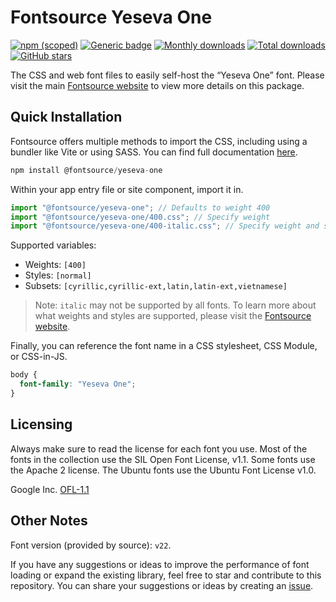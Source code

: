 # Fontsource Yeseva One

[![npm (scoped)](https://img.shields.io/npm/v/@fontsource/yeseva-one?color=brightgreen)](https://www.npmjs.com/package/@fontsource/yeseva-one) [![Generic badge](https://img.shields.io/badge/fontsource-passing-brightgreen)](https://github.com/fontsource/fontsource) [![Monthly downloads](https://badgen.net/npm/dm/@fontsource/yeseva-one)](https://github.com/fontsource/fontsource) [![Total downloads](https://badgen.net/npm/dt/@fontsource/yeseva-one)](https://github.com/fontsource/fontsource) [![GitHub stars](https://img.shields.io/github/stars/fontsource/fontsource.svg?style=social&label=Star)](https://github.com/fontsource/fontsource/stargazers)

The CSS and web font files to easily self-host the “Yeseva One” font. Please visit the main [Fontsource website](https://fontsource.org/fonts/yeseva-one) to view more details on this package.

## Quick Installation

Fontsource offers multiple methods to import the CSS, including using a bundler like Vite or using SASS. You can find full documentation [here](https://fontsource.org/docs/getting-started/introduction).

```javascript
npm install @fontsource/yeseva-one
```

Within your app entry file or site component, import it in.

```javascript
import "@fontsource/yeseva-one"; // Defaults to weight 400
import "@fontsource/yeseva-one/400.css"; // Specify weight
import "@fontsource/yeseva-one/400-italic.css"; // Specify weight and style
```

Supported variables:
- Weights: `[400]`
- Styles: `[normal]`
- Subsets: `[cyrillic,cyrillic-ext,latin,latin-ext,vietnamese]`

> Note: `italic` may not be supported by all fonts. To learn more about what weights and styles are supported, please visit the [Fontsource website](https://fontsource.org/fonts/yeseva-one).

Finally, you can reference the font name in a CSS stylesheet, CSS Module, or CSS-in-JS.

```css
body {
  font-family: "Yeseva One";
}
```

## Licensing
Always make sure to read the license for each font you use. Most of the fonts in the collection use the SIL Open Font License, v1.1. Some fonts use the Apache 2 license. The Ubuntu fonts use the Ubuntu Font License v1.0.

Google Inc.
[OFL-1.1](http://scripts.sil.org/OFL)

## Other Notes
Font version (provided by source): `v22`.

If you have any suggestions or ideas to improve the performance of font loading or expand the existing library, feel free to star and contribute to this repository. You can share your suggestions or ideas by creating an [issue](https://github.com/fontsource/fontsource/issues).